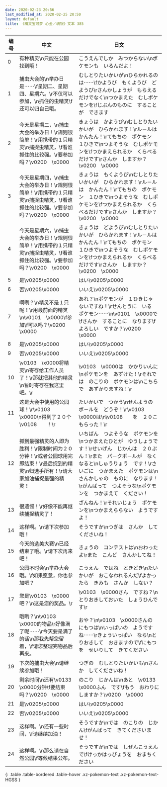 ```yaml
---
date: 2020-02-23 20:56
last_modified_at: 2020-02-25 20:50
layout: default
title: 《精灵宝可梦 心金／魂银》文本 385
---
```

| 编号 | 中文 | 日文 |
| ---- | ---- | ---- |
| 0 | 有种精灵\n只能在公园找到哦！ | こうえんでしか　みつからない\nポケモンも　いるんだよ！ |
| 1 | 捕虫大会的\n举办日是⋯⋯\f星期二、星期四、星期六。\r不仅可以参加，\n抓住的虫精灵\f还可以归自己哦。 | むしとりたいかいが\nひらかれるのは⋯⋯\fかようび　もくようび　どようび\rさんかしょうが　もらえる　だけでなく\nつかまえた　むしポケモンを\fじぶんのものに　することが　できます |
| 2 | 今天是星期二，\n捕虫大会的举办日！\r规则很简单！\r用携带的１只精灵\n捕捉虫精灵，\f看谁抓住的比较强。\r要参加吗？\v0200　\x0000 | きょうは　かようび\nむしとりたいかいが　ひらかれます！\rル－ルは　かんたん！\rてもちの　ポケモン　１ひきで\nつよそうな　むしポケモンを\fつかまえられるか　くらべるだけです\rさんか　しますか？\v0200　\x0000 |
| 3 | 今天是星期四，\n捕虫大会的举办日！\r规则很简单！\r用携带的１只精灵\n捕捉虫精灵，\f看谁抓住的比较强。\r要参加吗？\v0200　\x0000 | きょうは　もくようび\nむしとりたいかいが　ひらかれます！\rル－ルは　かんたん！\rてもちの　ポケモン　１ひきで\nつよそうな　むしポケモンを\fつかまえられるか　くらべるだけです\rさんか　しますか？\v0200　\x0000 |
| 4 | 今天是星期六，\n捕虫大会的举办日！\r规则很简单！\r用携带的１只精灵\n捕捉虫精灵，\f看谁抓住的比较强。\r要参加吗？\v0200　\x0000 | きょうは　どようび\nむしとりたいかいが　ひらかれます！\rル－ルは　かんたん！\rてもちの　ポケモン　１ひきで\nつよそうな　むしポケモンを\fつかまえられるか　くらべるだけです\rさんか　しますか？\v0200　\x0000 |
| 5 | 是\v0205\x0000 | はい\v0205\x0000 |
| 6 | 否\v0205\x0000 | いいえ\v0205\x0000 |
| 7 | 啊咧？\n精灵不是１只呢！\r用最前面的精灵\n\v0101　\x0000\f参加\f可以吗？\v0200　\x0000 | あれ？\nポケモンが　１ひきじゃ　ないですね！\rせんとうに　いる　ポケモン⋯⋯\n\v0101　\x0000で\fさんか　することに　なります\fよろしい　ですか？\v0200　\x0000 |
| 8 | 是\v0205\x0000 | はい\v0205\x0000 |
| 9 | 否\v0205\x0000 | いいえ\v0205\x0000 |
| 10 | \v0103　\x0000将精灵\n寄存给工作人员了！\r那就把其他的精灵\n暂时寄存在我这里吧。\r | \v0103　\x0000は　かかりいんに\nポケモンを　あずけた！\rそれでは　のこりの　ポケモンは\nこちらで　あずかりますね！\r |
| 11 | 这是大会中使用的公园球！\r\v0103　\x0000\n得到了２０个\v0108　　！\r | たいかいで　つかう\nせんようの　ボ－ルを　どうぞ！\r\v0103　\x0000は\n\v0108　　を　２０こ　もらった！\r |
| 12 | 抓到最强精灵的人即为胜利！\r限制时间为２０分钟！\r或者公园球用完即结束！\r最后捉到的精灵\n归选手所有！\r请大家加油捕捉最强的精灵！ | いちばん　つよそうな　ポケモンを\nつかまえたひとが　ゆうしょうです！\rせいげん　じかんは　２０ぷん！\rまた　パ－クボ－ルが　なくなると\nしゅうりょう　です！\rさいごに　つかまえた　ポケモンは\nさんかしゃの　ものに　なります！\rがんばって　つよそうな\nポケモンを　つかまえて　ください！ |
| 13 | 很遗憾！\r好像不能再继续捕捉精灵了！ | ざんねん！\rそれいじょう　ポケモンを\nつかまえららない　ようですよ！ |
| 14 | 这样啊。\n请下次参加哦！ | そうですか\nつぎは　さんか　してくださいね！ |
| 15 | 今天的选美大赛\n已经结束了哦。\r请下次再来吧！ | きょうの　コンテストは\nおわったよ\rまた　こんど　さんかしてね！ |
| 16 | 公园不时会\n举办大会哦。\f如果愿意，你也参加吧？ | こうえん　ではね　ときどき\nたいかいが　おこなわれるんだ\fよかったら　きみも　さんか　しない？ |
| 17 | 您是\v0103　\x0000吧？\n这是您的奖品。\r | \v0103　\x0000さん　ですね？\nとりおきしておいた　しょうひんです\r |
| 18 | 哦哟？\n\v0103　\x0000的物品\r好像满了呢⋯⋯\r今天要是满了的话\n那我先帮您留着，\f请您整理完物品后再来。 | おや？\n\v0103　\x0000さんの　にもつは\nいっぱいの　ようですね⋯⋯\rきょういっぱい　なら\nとりおきして　おきますので\fにもつを　せいりして　きてください |
| 19 | 下次的捕虫大会\n请继续参加哦！ | つぎの　むしとりたいかいも\nさんか　してくださいね！ |
| 20 | 剩余时间\n还有\v0133　\x0000分钟\f要结束吗？\v0200　\x0000 | のこり　じかんは\nあと　\v0133　\x0000ふん　です\fもう　おわりに　しますか？\v0200　\x0000 |
| 21 | 是\v0205\x0000 | はい\v0205\x0000 |
| 22 | 否\v0205\x0000 | いいえ\v0205\x0000 |
| 23 | 这样啊。\n还有一些时间，\f请继续加油！ | そうですか\nでは　のこりの　じかん\fがんばって　きてくださいませ！ |
| 24 | 这样啊。\n那么请在自然公园\f等候结果公布。 | そうですか\nでは　しぜんこうえんで\fけっかはっぴょうを　おまちください |
{: .table .table-bordered .table-hover .xz-pokemon-text .xz-pokemon-text-HGSS }